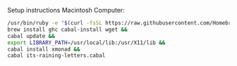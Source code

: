 Setup instructions Macintosh Computer:
```bash
/usr/bin/ruby -e "$(curl -fsSL https://raw.githubusercontent.com/Homebrew/install/master/install)" &&
brew install ghc cabal-install wget &&
cabal update &&
export LIBRARY_PATH=/usr/local/lib:/usr/X11/lib &&
cabal install xmonad &&
cabal its-raining-letters.cabal 
```
